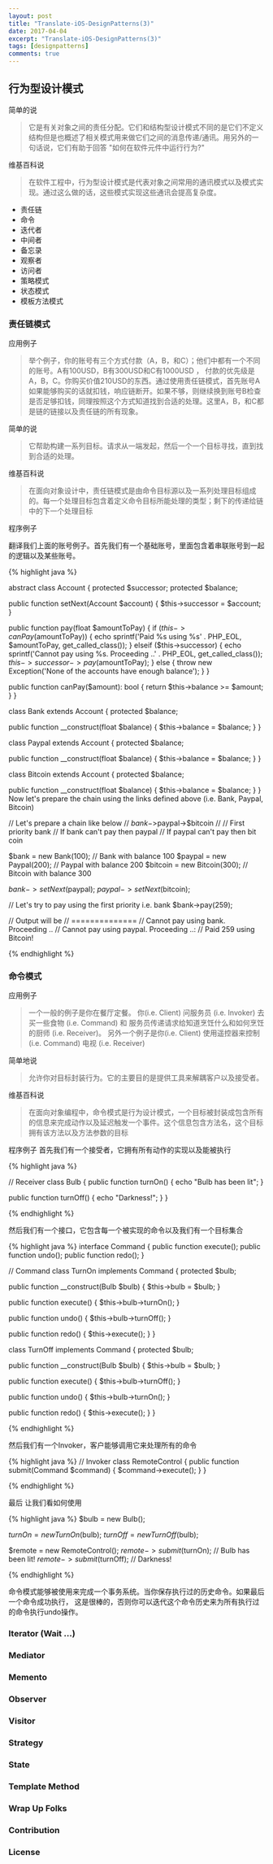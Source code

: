 ```yaml
---
layout: post
title: "Translate-iOS-DesignPatterns(3)"
date: 2017-04-04
excerpt: "Translate-iOS-DesignPatterns(3)"
tags: [designpatterns]
comments: true
---
```


## 行为型设计模式

简单的说

> 它是有关对象之间的责任分配。它们和结构型设计模式不同的是它们不定义结构但是也概述了相关模式用来做它们之间的消息传递/通讯。用另外的一句话说，它们有助于回答 "如何在软件元件中运行行为?"

维基百科说

> 在软件工程中，行为型设计模式是代表对象之间常用的通讯模式以及模式实现。通过这么做的话，这些模式实现这些通讯会提高复杂度。

* 责任链
* 命令
* 迭代者
* 中间者
* 备忘录
* 观察者
* 访问者
* 策略模式
* 状态模式
* 模板方法模式

### 责任链模式

应用例子

>   举个例子，你的账号有三个方式付款（A，B，和C）；他们中都有一个不同的账号。A有100USD，B有300USD和C有1000USD ， 付款的优先级是A，B，C。你购买价值210USD的东西。通过使用责任链模式，首先账号A如果能够购买的话就扣钱，响应链断开。如果不够，则继续换到账号B检查是否足够扣钱，同理按照这个方式知道找到合适的处理。这里A，B，和C都是链的链接以及责任链的所有现象。

简单的说

>   它帮助构建一系列目标。请求从一端发起，然后一个一个目标寻找，直到找到合适的处理。
    
维基百科说

>   在面向对象设计中，责任链模式是由命令目标源以及一系列处理目标组成的。每一个处理目标包含着定义命令目标所能处理的类型；剩下的传递给链中的下一个处理目标

程序例子

翻译我们上面的账号例子。首先我们有一个基础账号，里面包含着串联账号到一起的逻辑以及某些账号。

{% highlight java %}

abstract class Account
{
protected $successor;
protected $balance;

public function setNext(Account $account)
{
$this->successor = $account;
}

public function pay(float $amountToPay)
{
if ($this->canPay($amountToPay)) {
echo sprintf('Paid %s using %s' . PHP_EOL, $amountToPay, get_called_class());
} elseif ($this->successor) {
echo sprintf('Cannot pay using %s. Proceeding ..' . PHP_EOL, get_called_class());
$this->successor->pay($amountToPay);
} else {
throw new Exception('None of the accounts have enough balance');
}
}

public function canPay($amount): bool
{
return $this->balance >= $amount;
}
}

class Bank extends Account
{
protected $balance;

public function __construct(float $balance)
{
$this->balance = $balance;
}
}

class Paypal extends Account
{
protected $balance;

public function __construct(float $balance)
{
$this->balance = $balance;
}
}

class Bitcoin extends Account
{
protected $balance;

public function __construct(float $balance)
{
$this->balance = $balance;
}
}
Now let's prepare the chain using the links defined above (i.e. Bank, Paypal, Bitcoin)

// Let's prepare a chain like below
//      $bank->$paypal->$bitcoin
//
// First priority bank
//      If bank can't pay then paypal
//      If paypal can't pay then bit coin

$bank = new Bank(100);          // Bank with balance 100
$paypal = new Paypal(200);      // Paypal with balance 200
$bitcoin = new Bitcoin(300);    // Bitcoin with balance 300

$bank->setNext($paypal);
$paypal->setNext($bitcoin);

// Let's try to pay using the first priority i.e. bank
$bank->pay(259);

// Output will be
// ==============
// Cannot pay using bank. Proceeding ..
// Cannot pay using paypal. Proceeding ..:
// Paid 259 using Bitcoin!

{% endhighlight %} 

### 命令模式

应用例子
> 一个一般的例子是你在餐厅定餐。 你(i.e. Client) 问服务员 (i.e. Invoker) 去买一些食物 (i.e. Command) 和 服务员传递请求给知道烹饪什么和如何烹饪的厨师 (i.e. Receiver)。 另外一个例子是你(i.e. Client) 使用遥控器来控制 (i.e. Command) 电视 (i.e. Receiver)

简单地说
> 允许你对目标封装行为。它的主要目的是提供工具来解耦客户以及接受者。

维基百科说
> 在面向对象编程中，命令模式是行为设计模式，一个目标被封装成包含所有的信息来完成动作以及延迟触发一个事件。这个信息包含方法名，这个目标拥有该方法以及方法参数的目标

程序例子
首先我们有一个接受者，它拥有所有动作的实现以及能被执行


{% highlight java %}

// Receiver
class Bulb
{
public function turnOn()
{
echo "Bulb has been lit";
}

public function turnOff()
{
echo "Darkness!";
}
}

{% endhighlight %} 

然后我们有一个接口，它包含每一个被实现的命令以及我们有一个目标集合

{% highlight java %}
interface Command
{
public function execute();
public function undo();
public function redo();
}

// Command
class TurnOn implements Command
{
protected $bulb;

public function __construct(Bulb $bulb)
{
$this->bulb = $bulb;
}

public function execute()
{
$this->bulb->turnOn();
}

public function undo()
{
$this->bulb->turnOff();
}

public function redo()
{
$this->execute();
}
}

class TurnOff implements Command
{
protected $bulb;

public function __construct(Bulb $bulb)
{
$this->bulb = $bulb;
}

public function execute()
{
$this->bulb->turnOff();
}

public function undo()
{
$this->bulb->turnOn();
}

public function redo()
{
$this->execute();
}
}

{% endhighlight %} 

然后我们有一个Invoker，客户能够调用它来处理所有的命令

{% highlight java %}
// Invoker
class RemoteControl
{
public function submit(Command $command)
{
$command->execute();
}
}

{% endhighlight %} 

最后 让我们看如何使用

{% highlight java %}
$bulb = new Bulb();

$turnOn = new TurnOn($bulb);
$turnOff = new TurnOff($bulb);

$remote = new RemoteControl();
$remote->submit($turnOn); // Bulb has been lit!
$remote->submit($turnOff); // Darkness!


{% endhighlight %} 

命令模式能够被使用来完成一个事务系统。当你保存执行过的历史命令。如果最后一个命令成功执行，
这是很棒的，否则你可以迭代这个命令历史来为所有执行过的命令执行undo操作。


### Iterator (Wait ...)

### Mediator

### Memento

### Observer

### Visitor

### Strategy

### State

### Template Method

### Wrap Up Folks

### Contribution

### License
